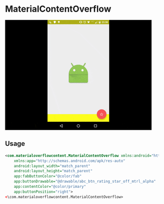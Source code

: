 # MaterialContentOverflow

<img src="./contentoverflow.gif" width="480" height="360"></img>

## Usage

```xml
<com.materialoverflowcontent.MaterialContentOverflow xmlns:android="http://schemas.android.com/apk/res/android"
    xmlns:app="http://schemas.android.com/apk/res-auto"
    android:layout_width="match_parent"
    android:layout_height="match_parent"
    app:fabButtonColor="@color/fab"
    app:buttonDrawable="@drawable/abc_btn_rating_star_off_mtrl_alpha"
    app:contentColor="@color/primary"
    app:buttonPosition="right">
<\com.materialoverflowcontent.MaterialContentOverflow>
```